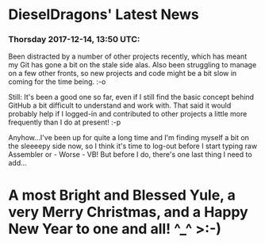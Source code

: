 # DieselDragons' Latest News

### Thorsday 2017-12-14, 13:50 UTC:
Been distracted by a number of other projects recently, which has meant my Git has gone a bit on the stale side alas. Also been struggling to manage on a few other fronts, so new projects and code might be a bit slow in coming for the time being. :-o

Still: It's been a good one so far, even if I still find the basic concept behind GitHub a bit difficult to understand and work with. That said it would probably help if I logged-in and contributed to other projects a little more frequently than I do at present! :-p

Anyhow...I've been up for quite a long time and I'm finding myself a bit on the sleeeepy side now, so I think it's time to log-out before I start typing raw Assembler or - Worse - VB! But before I do, there's one last thing I need to add...

# A most Bright and Blessed Yule, a very Merry Christmas, and a Happy New Year to one and all! ^_^ >:-)
